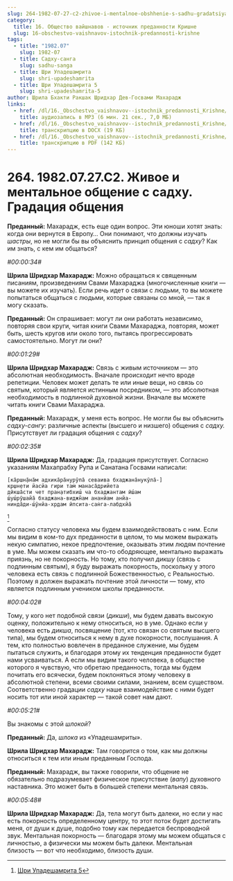```yaml
---
slug: 264-1982-07-27-c2-zhivoe-i-mentalnoe-obshhenie-s-sadhu-gradatsiya-obshheniya
category:
  title: 16. Общество вайшнавов - источник преданности Кришне
  slug: 16-obschestvo-vaishnavov-istochnik-predannosti-krishne
tags:
  - title: "1982.07"
    slug: 1982-07
  - title: Садху-санга
    slug: sadhu-sanga
  - title: Шри Упадешамрита
    slug: shri-upadeshamrita
  - title: Шри Упадешамрита 5
    slug: shri-upadeshamrita-5
author: Шрила Бхакти Ракшак Шридхар Дев-Госвами Махарадж
links:
  - href: /dl/16._Obschestvo_vaishnavov--istochnik_predannosti_Krishne/264_1982.07.27.C2_SridharMj_Zhivoe_i_mentalnoe_obshhenie_s_sadhu__Gradacija_obshhenija.mp3
    title: аудиозапись в MP3 (6 мин. 21 сек., 7,0 МБ)
  - href: /dl/16._Obschestvo_vaishnavov--istochnik_predannosti_Krishne/264_1982.07.27.C2_SridharMj_Zhivoe_i_mentalnoe_obshhenie_s_sadhu__Gradacija_obshhenija.docx
    title: транскрипцию в DOCX (19 КБ)
  - href: /dl/16._Obschestvo_vaishnavov--istochnik_predannosti_Krishne/264_1982.07.27.C2_SridharMj_Zhivoe_i_mentalnoe_obshhenie_s_sadhu__Gradacija_obshhenija.pdf
    title: транскрипцию в PDF (142 КБ)
---
```


# 264. 1982.07.27.C2. Живое и ментальное общение с садху. Градация общения

**Преданный:** Махарадж, есть еще один вопрос. Эти юноши хотят знать: когда они вернутся в Европу… Они понимают, что должны изучать *шастры*, но не могли бы вы объяснить принцип общения с *садху*? Как им знать, с кем им общаться?

*#00:00:34#*

**Шрила Шридхар Махарадж:** Можно обращаться к священным писаниям, произведениям Свами Махараджа (многочисленные книги — вы можете их изучать). Если речь идет о связи с людьми, то вы можете попытаться общаться с людьми, которые связаны со мной, — так я могу сказать.

**Преданный:** Он спрашивает: могут ли они работать независимо, повторяя свои круги, читая книги Свами Махараджа, повторяя, может быть, шесть кругов или около того, пытаясь прогрессировать самостоятельно. Могут ли они?

*#00:01:29#*

**Шрила Шридхар Махарадж:** Связь с живым источником — это абсолютная необходимость. Вначале происходит нечто вроде репетиции. Человек может делать те или иные вещи, но связь со святым, который является истинным посредником, — это абсолютная необходимость в подлинной духовной жизни. Вначале вы можете читать книги Свами Махараджа.

**Преданный:** Махарадж, у меня есть вопрос. Не могли бы вы объяснить *садху-сангу*: различные аспекты (высшего и низшего) общения с *садху.* Присутствует ли градация общения с *садху*?

*#00:02:35#*

**Шрила Шридхар Махарадж:** Да, градация присутствует. Согласно указаниям Махапрабху Рупа и Санатана Госвами написали:

    [ка̄ршн̣а̄на̄м адхика̄ра̄нурӯпа̄ севаива бхаджана̄нукӯла̄-]
    кр̣шн̣ети йасйа гири там̇ манаса̄дрийета
    дӣкша̄сти чет пран̣атибхиш́ ча бхаджантам ӣш́ам
    ш́уш́рӯшайа̄ бхаджана-виджн̃ам ананйам анйа-
    нинда̄ди-ш́ӯнйа-хр̣дам ӣпсита-сан̇га-лабдхйа̄
[^_ftn1]

Согласно статусу человека мы будем взаимодействовать с ним. Если мы видим в ком-то дух преданности в целом, то мы можем выражать некую симпатию, некое предпочтение, оказывать этим людям почтение в уме. Мы можем сказать им что-то ободряющее, ментально выражать приязнь, но не покорность. Но тому, кто получил *дикшу* (связь с подлинным святым), я буду выражать покорность, поскольку у этого человека есть связь с подлинной Божественностью, с Реальностью. Поэтому я должен выражать почтение этой личности — тому, кто является подлинным учеником школы преданности.

*#00:04:02#*

Тому, у кого нет подобной связи (*дикши*), мы будем давать высокую оценку, положительно к нему относиться, но в уме. Однако если у человека есть *дикша*, посвящение (тот, кто связан со святым высшего типа), мы будем относиться к нему в духе покорности, послушания. А тем, кто полностью вовлечен в преданное служение, мы будем пытаться служить, и благодаря этому их тенденция преданности будет нами усваиваться. А если мы видим такого человека, в обществе которого я чувствую, что обретаю преданность, тогда мы будем почитать его всячески, будем поклоняться этому человеку в абсолютной степени, всеми своими силами, знанием, всем существом. Соответственно градации *садху* наше взаимодействие с ними будет носить тот или иной характер — такой совет нам дают.

*#00:05:21#*

Вы знакомы с этой *шлокой*?

**Преданный:** Да, *шлока* из «Упадешамриты».

**Шрила Шридхар Махарадж:** Там говорится о том, как мы должны относиться к тем или иным преданным Господа.

**Преданный:** Махарадж, вы также говорили, что общение не обязательно подразумевает физическое присутствие (*вапу*) духовного наставника. Это может быть в большей степени ментальная связь.

*#00:05:48#*

**Шрила Шридхар Махарадж:** Да, тела могут быть далеки, но если у нас есть покорность определенному центру, то этот поток будет достигать меня, от души к душе, подобно тому как передается беспроводной звук. Ментальная покорность — благодаря этому мы можем общаться с личностью, а физически мы можем быть далеки. Ментальная близость — вот что необходимо, близость души.



[^_ftn1]: [Шри Упадешамрита 5](../notes/shri-upadeshamrita/shri-upadeshamrita-5.md)
